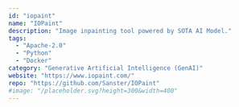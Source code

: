 ```yaml
---
id: "iopaint"
name: "IOPaint"
description: "Image inpainting tool powered by SOTA AI Model."
tags:
  - "Apache-2.0"
  - "Python"
  - "Docker"
category: "Generative Artificial Intelligence (GenAI)"
website: "https://www.iopaint.com/"
repo: "https://github.com/Sanster/IOPaint"
#image: "/placeholder.svg?height=300&width=400"
---
```


